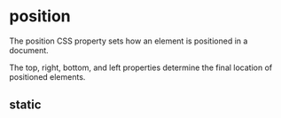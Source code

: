 # position

The position CSS property sets how an element is positioned in a document.

The top, right, bottom, and left properties determine the final location of positioned elements.

## static
